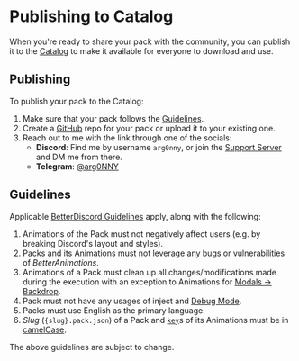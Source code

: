 # Publishing to Catalog

When you're ready to share your pack with the community, you can publish it to the [Catalog](/usage/packs#catalog-library) to make it available for everyone to download and use.

## Publishing

To publish your pack to the Catalog:
1. Make sure that your pack follows the [Guidelines](#guidelines).
2. Create a [GitHub](https://github.com) repo for your pack or upload it to your existing one.
3. Reach out to me with the link through one of the socials:
   - **Discord**: Find me by username `arg0nny`, or join the [Support Server](https://discord.gg/M8DBtcZjXD) and DM me from there.
   - **Telegram**: [@arg0NNY](https://t.me/arg0nny)

## Guidelines

Applicable [BetterDiscord Guidelines](https://docs.betterdiscord.app/themes/introduction/guidelines) apply, along with the following:
1. Animations of the Pack must not negatively affect users (e.g. by breaking Discord's layout and styles).
2. Packs and its Animations must not leverage any bugs or vulnerabilities of _BetterAnimations_.
3. Animations of a Pack must clean up all changes/modifications made during the execution with an exception to Animations for [Modals -> Backdrop](/usage/modules#modals-backdrop).
4. Pack must not have any usages of inject <InjectRef inject="debug" /> and [Debug Mode](./debug-mode).
5. Packs must use English as the primary language.
6. _Slug_ (`{slug}.pack.json`) of a Pack and [`key`](/reference/animation#key)s of its Animations must be in [camelCase](https://en.wikipedia.org/wiki/Camel_case).

The above guidelines are subject to change.
